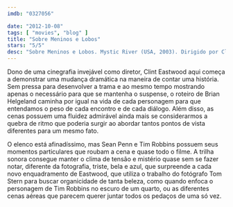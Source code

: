 ```yaml
---
imdb: "0327056"

date: "2012-10-08"
tags: [ "movies", "blog" ]
title: "Sobre Meninos e Lobos"
stars: "5/5"
desc: "Sobre Meninos e Lobos. Mystic River (USA, 2003). Dirigido por Clint Eastwood. Escrito por Brian Helgeland, Dennis Lehane. Com Sean Penn, Tim Robbins, Kevin Bacon, Laurence Fishburne, Marcia Gay Harden, Laura Linney, Kevin Chapman, Tom Guiry, Emmy Rossum."
---
```

Dono de uma cinegrafia invejável como diretor, Clint Eastwood aqui começa a demonstrar uma mudança dramática na maneira de contar uma história. Sem pressa para desenvolver a trama e ao mesmo tempo mostrando apenas o necessário para que se mantenha o suspense, o roteiro de Brian Helgeland caminha por igual na vida de cada personagem para que entendamos o peso de cada encontro e de cada diálogo. Além disso, as cenas possuem uma fluidez admirável ainda mais se considerarmos a quebra de ritmo que poderia surgir ao abordar tantos pontos de vista diferentes para um mesmo fato.

O elenco está afinadíssimo, mas Sean Penn e Tim Robbins possuem seus momentos particulares que roubam a cena e quase todo o filme. A trilha sonora consegue manter o clima de tensão e mistério quase sem se fazer notar, diferente da fotografia, triste, bela e azul, que surpreende a cada novo enquadramento de Eastwood, que utiliza o trabalho do fotógrafo Tom Stern para buscar organicidade de tanta beleza, como quando enfoca o personagem de Tim Robbins no escuro de um quarto, ou as diferentes cenas aéreas que parecem querer juntar todos os pedaços de uma só vez.

